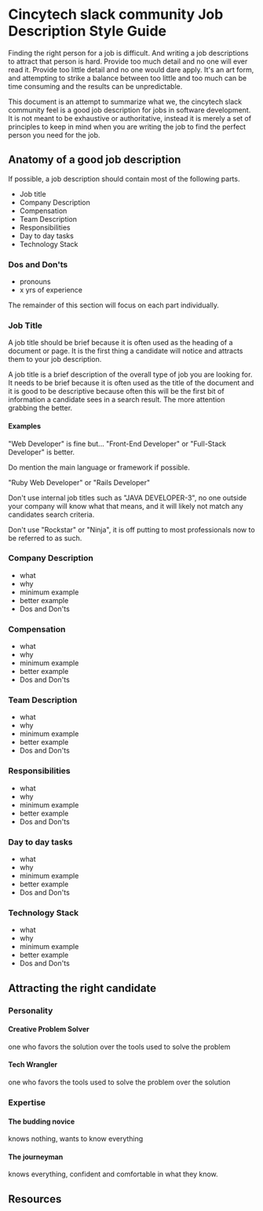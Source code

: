 # Cincytech slack community Job Description Style Guide

Finding the right person for a job is difficult. And writing a job descriptions
to attract that person is hard. Provide too much detail and no one will ever
read it. Provide too little detail and no one would dare apply. It's an art
form, and attempting to strike a balance between too little and too much can be
time consuming and the results can be unpredictable.


This document is an attempt to summarize what we, the cincytech slack community
feel is a good job description for jobs in software development. It is not meant
to be exhaustive or authoritative, instead it is merely a set of principles to
keep in mind when you are writing the job to find the perfect person you need
for the job.

## Anatomy of a good job description


If possible, a job description should contain most of the following parts.

- Job title
- Company Description
- Compensation
- Team Description
- Responsibilities
- Day to day tasks
- Technology Stack

### Dos and Don'ts
<!--
need input
-->
- pronouns
- x yrs of experience

The remainder of this section will focus on each part individually.

### Job Title

A job title should be brief because it is often used as the heading of a
document or page. It is the first thing a candidate will notice and attracts
them to your job description.

A job title is a brief description of the overall type of job you are looking
for. It needs to be brief because it is often used as the title of the document
and it is good to be descriptive because often this will be the first bit of
information a candidate sees in a search result. The more attention grabbing the
better.

#### Examples

"Web Developer" is fine but... "Front-End Developer" or "Full-Stack Developer" is better.


Do mention the main language or framework if possible. 

"Ruby Web Developer" or "Rails Developer"

Don't use internal job titles such as "JAVA DEVELOPER-3", no one outside your
company will know what that means, and it will likely not match any candidates
search criteria.

Don't use "Rockstar" or "Ninja", it is off putting to most professionals now to
be referred to as such.

### Company Description




- what
- why
- minimum example
- better example
- Dos and Don'ts

### Compensation

- what
- why
- minimum example
- better example
- Dos and Don'ts

### Team Description

- what
- why
- minimum example
- better example
- Dos and Don'ts

### Responsibilities

- what
- why
- minimum example
- better example
- Dos and Don'ts

### Day to day tasks

- what
- why
- minimum example
- better example
- Dos and Don'ts

### Technology Stack

- what
- why
- minimum example
- better example
- Dos and Don'ts


## Attracting the right candidate

### Personality

#### Creative Problem Solver
one who favors the solution over the tools used to solve the problem
#### Tech Wrangler
one who favors the tools used to solve the problem over the solution

### Expertise
#### The budding novice
knows nothing, wants to know everything
#### The journeyman
knows everything, confident and comfortable in what they know. 

## Resources
